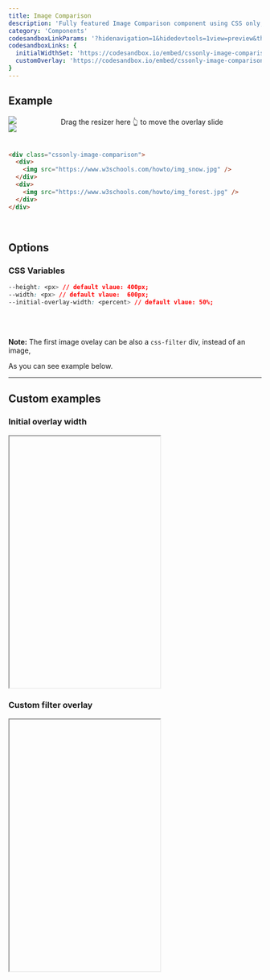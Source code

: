 ```yaml
---
title: Image Comparison
description: 'Fully featured Image Comparison component using CSS only, no JS at all'
category: 'Components'
codesandboxLinkParams: '?hidenavigation=1&hidedevtools=1view=preview&theme=light'
codesandboxLinks: {
  initialWidthSet: 'https://codesandbox.io/embed/cssonly-image-comparison-custom-initial-width-t1pd2',
  customOverlay: 'https://codesandbox.io/embed/cssonly-image-comparison-custom-overlay-c28rr'
}
---
```


## Example
<code-group>
  <code-block label="Example" active>
    <div class="p-10 text-center">
      <div class="cssonly-image-comparison">
        <div>
          <img src="/img_snow.jpg" style="max-width: unset !important;" />
        </div>
        <div>
          <img src="/img_forest.jpg" />
        </div>
      </div>
    </div>
    <center style="position: relative;top: -30px;">&nbsp;&nbsp;&nbsp;&nbsp;&nbsp;&nbsp; Drag the resizer here 👆 to move the overlay slide</center>
  </code-block>
</code-group>

<code-group>
  <code-block label="Code">

```html
<div class="cssonly-image-comparison">
  <div>
    <img src="https://www.w3schools.com/howto/img_snow.jpg" />
  </div>
  <div>
    <img src="https://www.w3schools.com/howto/img_forest.jpg" />
  </div>
</div>
```

  </code-block>
</code-group>

<br>

## Options

### CSS Variables
```css
--height: <px> // default vlaue: 400px;
--width: <px> // default vlaue:  600px;
--initial-overlay-width: <percent> // default vlaue: 50%;
```
<br>
<br>

<alert type="info">

**Note:** The first image ovelay can be also a `css-filter` div, instead of an image,

As you can see example below.

</alert>

---

## Custom examples

### Initial overlay width 
<iframe style="height: 500px;" :src="codesandboxLinks.initialWidthSet+codesandboxLinkParams" sandbox="allow-modals allow-forms allow-popups allow-scripts allow-same-origin" class="w-full overflow-hidden"></iframe>

### Custom filter overlay
<iframe style="height: 500px;" :src="codesandboxLinks.customOverlay+codesandboxLinkParams" sandbox="allow-modals allow-forms allow-popups allow-scripts allow-same-origin" class="w-full overflow-hidden"></iframe>
